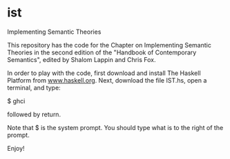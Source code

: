 ist
===

Implementing Semantic Theories

This repository has the code for the Chapter on Implementing Semantic Theories in 
the second edition of the "Handbook of Contemporary Semantics", edited by Shalom 
Lappin and Chris Fox. 

In order to play with the code, first download and install The Haskell Platform from 
www.haskell.org. Next, download the file IST.hs, open a terminal, and type: 

$ ghci 

followed by return. 

Note that $ is the system prompt. You should type what is to the right
of the prompt. 

Enjoy! 
